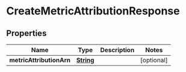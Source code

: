 

# CreateMetricAttributionResponse


## Properties

| Name | Type | Description | Notes |
|------------ | ------------- | ------------- | -------------|
|**metricAttributionArn** | [**String**](String.md) |  |  [optional] |




